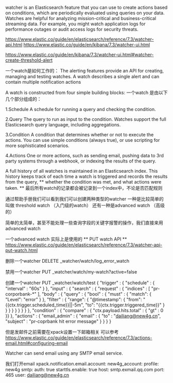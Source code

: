 watcher is an Elasticsearch feature that you can use to create actions based on conditions, which are periodically evaluated using queries on your data. Watches are helpful for analyzing mission-critical and business-critical streaming data. For example, you might watch application logs for performance outages or audit access logs for security threats.

https://www.elastic.co/guide/en/elasticsearch/reference/7.3/watcher-api.html
https://www.elastic.co/guide/en/kibana/7.3/watcher-ui.html

https://www.elastic.co/guide/en/kibana/7.3/watcher-ui.html#watcher-create-threshold-alert

一个watch是如何工作的：
The alerting features provide an API for creating, managing and testing watches.
A watch describes a single alert and can contain multiple notification actions


A watch is constructed from four simple building blocks:
一个watch 是由以下几个部分组成的：

1.Schedule
A schedule for running a query and checking the condition.

2.Query
The query to run as input to the condition. Watches support the full Elasticsearch query language, including aggregations.

3.Condition
A condition that determines whether or not to execute the actions. You can use simple conditions (always true), or use scripting for more sophisticated scenarios.

4.Actions
One or more actions, such as sending email, pushing data to 3rd party systems through a webhook, or indexing the results of the query.

A full history of all watches is maintained in an Elasticsearch index. 
This history keeps track of each time a watch is triggered and records the results from the query, ** whether the condition was met, and what actions were taken. **
最后所有watch的记录都会被记录到一个index中，不论是否匹配规则




通过帮助手册我们可以看到我们可以创建两种类型的watcher
一种是比较简单的叫做 threshold watch （入门级的watch）
还有一种是advanced watch （高级的）


简单的太简单，甚至不能处理一些查询字段的关键字报警的操作，我们直接来用advanced watch


一个advanced watch 实际上是使用的  ** PUT watch API **
https://www.elastic.co/guide/en/elasticsearch/reference/7.3/watcher-api-put-watch.html

删除一个watcher
DELETE _watcher/watch/log_error_watch

禁用一个watcher
PUT _watcher/watch/my-watch?active=false

创建一个watcher
PUT _watcher/watch/test
{
  "trigger" : {
    "schedule" : { "interval" : "60s" } 
  },
  "input" : {
    "search" : {
      "request" : {
        "indices" : [
          "pr-corporbank-*"
        ],
        "body" : {
          "query" : {
            "bool" : {
              "must" : {
                "match": {
                   "Level": "error"
                }
              },
              "filter" : {
                "range": {
                  "@timestamp": {
                    "from": "{{ctx.trigger.scheduled_time}}||-5m",
                    "to": "{{ctx.trigger.triggered_time}}"
                  }
                }
              }
            }
          }
        }
      }
    }
  },
  "condition" : {
    "compare" : { "ctx.payload.hits.total" : { "gt" : 0 }}
  },
  "actions" : {
    "email_admin" : {
      "email" : {
        "to" : "dailiang@new4g.cn",
        "subject" : "pr-coprbank hit error message"
      }
    }
  }
}

但是发邮件之前需要在xpack设置一下邮箱相关
可以参考
https://www.elastic.co/guide/en/elasticsearch/reference/7.3/actions-email.html#configuring-email
 
Watcher can send email using any SMTP email service.


我们打开email
xpack.notification.email.account:
    new4g_account:
        profile: new4g
        smtp: 
            auth: true
            starttls.enable: true
            host: smtp.exmail.qq.com
            port: 465
            user: dailiang@new4g.cn


